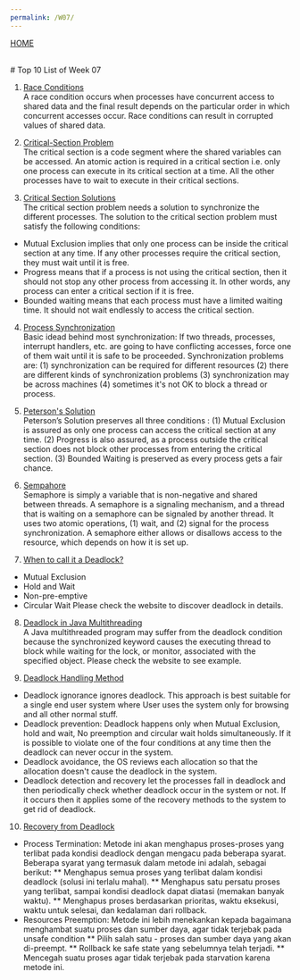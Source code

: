 ```yaml
---
permalink: /W07/
---
```

[HOME](../)

<br>
# Top 10 List of Week 07

1. [Race Conditions](https://searchstorage.techtarget.com/definition/race-condition)<br>
A race condition occurs when processes have concurrent access to shared
data and the final result depends on the particular order in which concurrent 
accesses occur. Race conditions can result in corrupted values of shared data.

2. [Critical-Section Problem](https://www.tutorialspoint.com/critical-section-problem)<br>
The critical section is a code segment where the shared variables can be accessed. 
An atomic action is required in a critical section i.e. only one process can execute 
in its critical section at a time. All the other processes have to wait to execute in 
their critical sections.

3. [Critical Section Solutions](https://www.tutorialspoint.com/critical-section-problem)<br>
The critical section problem needs a solution to synchronize the different processes. 
The solution to the critical section problem must satisfy the following conditions:
* Mutual Exclusion implies that only one process can be inside the critical section at any time. 
If any other processes require the critical section, they must wait until it is free.
* Progress means that if a process is not using the critical section, then it should 
not stop any other process from accessing it. In other words, any process can enter a 
critical section if it is free.
* Bounded waiting means that each process must have a limited waiting time. 
It should not wait endlessly to access the critical section.

4. [Process Synchronization](https://my.eng.utah.edu/~cs5460/slides/Lecture07.pdf)<br>
Basic idead behind most synchronization: If two threads, processes, interrupt
handlers, etc. are going to have conflicting accesses, force one of them wait until
it is safe to be proceeded. Synchronization problems are: (1) synchronization can be 
required for different resources (2) there are different kinds of synchronization problems
(3) synchronization may be across machines (4) sometimes it's not OK to block a thread
or process.

5. [Peterson's Solution](https://www.geeksforgeeks.org/introduction-of-process-synchronization/)<br>
Peterson’s Solution preserves all three conditions : (1) Mutual Exclusion is assured 
as only one process can access the critical section at any time. (2) Progress is 
also assured, as a process outside the critical section does not block other processes 
from entering the critical section. (3) Bounded Waiting is preserved as every process 
gets a fair chance.

6. [Sempahore](https://www.guru99.com/semaphore-in-operating-system.html)<br>
Semaphore is simply a variable that is non-negative and shared between threads. 
A semaphore is a signaling mechanism, and a thread that is waiting on a semaphore 
can be signaled by another thread. It uses two atomic operations, (1) wait, and 
(2) signal for the process synchronization. A semaphore either allows or disallows 
access to the resource, which depends on how it is set up.

7. [When to call it a Deadlock?](http://kambing.ui.ac.id/bebas/v15/umum/ibam/ibam-os-html/i32.html)<br>
* Mutual Exclusion
* Hold and Wait
* Non-pre-emptive
* Circular Wait
Please check the website to discover deadlock in details.

8. [Deadlock in Java Multithreading](https://www.tutorialspoint.com/Deadlock-in-Java-Multithreading)<br>
A Java multithreaded program may suffer from the deadlock condition because the synchronized 
keyword causes the executing thread to block while waiting for the lock, or monitor, 
associated with the specified object. Please check the website to see example.

9. [Deadlock Handling Method](https://www.javatpoint.com/os-strategies-for-handling-deadlock)<br>
* Deadlock ignorance ignores deadlock. This approach is best suitable for a single end user 
system where User uses the system only for browsing and all other normal stuff.
* Deadlock prevention: Deadlock happens only when Mutual Exclusion, hold and wait, 
No preemption and circular wait holds simultaneously. If it is possible to violate one 
of the four conditions at any time then the deadlock can never occur in the system.
* Deadlock avoidance, the OS reviews each allocation so that the allocation doesn't 
cause the deadlock in the system.
* Deadlock detection and recovery let the processes fall in deadlock and then periodically 
check whether deadlock occur in the system or not. If it occurs then it applies some of the 
recovery methods to the system to get rid of deadlock.

10. [Recovery from Deadlock](http://kambing.ui.ac.id/bebas/v15/umum/ibam/ibam-os-html/i32.html)<br>
* Process Termination: Metode ini akan menghapus proses-proses yang terlibat pada kondisi 
deadlock dengan mengacu pada beberapa syarat. Beberapa syarat yang termasuk dalam metode ini 
adalah, sebagai berikut:
** Menghapus semua proses yang terlibat dalam kondisi deadlock (solusi ini terlalu mahal).
** Menghapus satu persatu proses yang terlibat, sampai kondisi deadlock dapat diatasi (memakan banyak waktu).
** Menghapus proses berdasarkan prioritas, waktu eksekusi, waktu untuk selesai, dan kedalaman dari rollback.
* Resources Preemption: Metode ini lebih menekankan kepada bagaimana menghambat 
suatu proses dan sumber daya, agar tidak terjebak pada unsafe condition
** Pilih salah satu - proses dan sumber daya yang akan di-preempt.
** Rollback ke safe state yang sebelumnya telah terjadi.
** Mencegah suatu proses agar tidak terjebak pada starvation karena metode ini.

